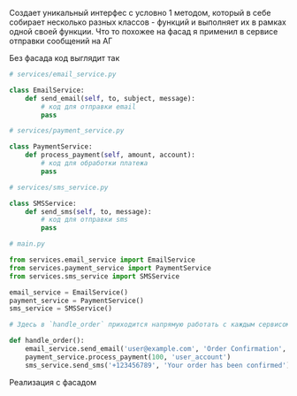 Создает уникальный интерфес с условно 1 методом, который в себе собирает несколько разных классов - функций и выполняет их в рамках одной своей функции.
Что то похожее на фасад я применил в сервисе отправки сообщений на АГ

Без фасада код выглядит так
```python
# services/email_service.py

class EmailService:
    def send_email(self, to, subject, message):
        # код для отправки email
        pass

# services/payment_service.py

class PaymentService:
    def process_payment(self, amount, account):
        # код для обработки платежа
        pass

# services/sms_service.py

class SMSService:
    def send_sms(self, to, message):
        # код для отправки sms
        pass

# main.py

from services.email_service import EmailService
from services.payment_service import PaymentService
from services.sms_service import SMSService

email_service = EmailService()
payment_service = PaymentService()
sms_service = SMSService()

# Здесь в `handle_order` приходится напрямую работать с каждым сервисом, что создает зависимости и усложняет поддержку. По сути это похоже на фасад, но проблема в том что это бизнес логика усложнена.

def handle_order():
    email_service.send_email('user@example.com', 'Order Confirmation', 'Thank you for your order')
    payment_service.process_payment(100, 'user_account')
    sms_service.send_sms('+123456789', 'Your order has been confirmed')

```

Реализация с фасадом
```python

```

